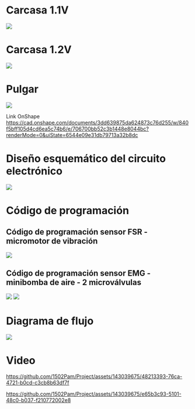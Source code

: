 <h1> Carcasa 1.1V </h1>
<image src ="https://github.com/1502Pam/Project/blob/main/Im%C3%A1genes/carcasa%201.1V.jpeg"> 
  
<h1> Carcasa 1.2V </h1>
<image src ="https://github.com/1502Pam/Project/blob/main/Im%C3%A1genes/carcasa%201.2V.jpeg"> 
  
<h1> Pulgar </h1>
<image src ="https://github.com/1502Pam/Project/blob/main/Im%C3%A1genes/pulgar.jpeg"> 

Link OnShape
https://cad.onshape.com/documents/3dd639875da624873c76d255/w/840f5bff105d4cd6ea5c74b6/e/706700bb52c3b1448e8044bc?renderMode=0&uiState=6544e09e31db79713a32b8dc


<h1> Diseño esquemático del circuito electrónico </h1> 

<image src ="https://github.com/1502Pam/Project/blob/main/Im%C3%A1genes/now.jpeg"> 

<h1> Código de programación </h1> 

## Código de programación sensor FSR - micromotor de vibración

<image src ="https://github.com/1502Pam/Project/blob/main/Im%C3%A1genes/c%C3%B3digo_sensorFSR.jpeg"> 

## Código de programación sensor EMG - minibomba de aire - 2 microválvulas

<image src ="https://github.com/1502Pam/Project/blob/main/Im%C3%A1genes/codigo_EMG1_act.jpeg"> 
<image src ="https://github.com/1502Pam/Project/blob/main/Im%C3%A1genes/codigo_EMG2.jpeg"> 

<h1> Diagrama de flujo </h1> 
<image src ="https://github.com/1502Pam/Project/blob/cb11ef39444757008514c5fd22432613eeb8262e/Im%C3%A1genes/flowchart%20.png"> 

<h1> Video </h1> 

https://github.com/1502Pam/Project/assets/143039675/48213393-76ca-4721-b0cd-c3cb8b63df7f

https://github.com/1502Pam/Project/assets/143039675/e65b3c93-5101-48c0-b037-f210772002e8

